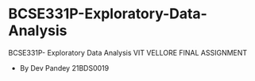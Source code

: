# BCSE331P-Exploratory-Data-Analysis
BCSE331P- Exploratory Data Analysis VIT VELLORE FINAL ASSIGNMENT 
- By Dev Pandey 21BDS0019
